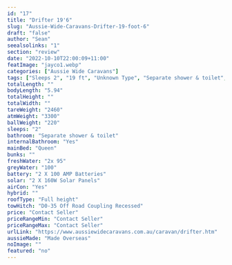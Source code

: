 ```yaml
---
id: "17"
title: "Drifter 19'6"
slug: "Aussie-Wide-Caravans-Drifter-19-foot-6"
draft: "false"
author: "Sean"
seealsolinks: "1"
section: "review"
date: "2022-10-10T22:00:09+11:00"
featImage: "jayco1.webp"
categories: ["Aussie Wide Caravans"]
tags: ["Sleeps 2", "19 ft", "Unknown Type", "Separate shower & toilet", "Full height", "Price Unknown"]
totalLength: ""
bodyLength: "5.94"
totalHeight: ""
totalWidth: ""
tareWeight: "2460"
atmWeight: "3300"
ballWeight: "220"
sleeps: "2"
bathroom: "Separate shower & toilet"
internalBathroom: "Yes"
mainBed: "Queen"
bunks: ""
freshWater: "2x 95"
greyWater: "100"
battery: "2 X 100 AMP Batteries"
solar: "2 X 160W Solar Panels"
airCon: "Yes"
hybrid: ""
roofType: "Full height"
towHitch: "D0-35 Off Road Coupling Recessed"
price: "Contact Seller"
priceRangeMin: "Contact Seller"
priceRangeMax: "Contact Seller"
urlLink: "https://www.aussiewidecaravans.com.au/caravan/drifter.htm"
aussieMade: "Made Overseas"
noImage: ""
featured: "no"
---
```

